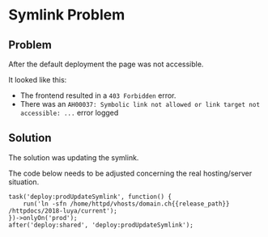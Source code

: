 # Symlink Problem
## Problem
After the default deployment the page was not accessible.

It looked like this:
- The frontend resulted in a ``403 Forbidden`` error.
- There was an ``AH00037: Symbolic link not allowed or link target not accessible: ...`` error logged

## Solution
The solution was updating the symlink.

The code below needs to be adjusted concerning the real hosting/server situation.
```
task('deploy:prodUpdateSymlink', function() {
    run('ln -sfn /home/httpd/vhosts/domain.ch{{release_path}} /httpdocs/2018-luya/current');
})->onlyOn('prod');
after('deploy:shared', 'deploy:prodUpdateSymlink');
```
